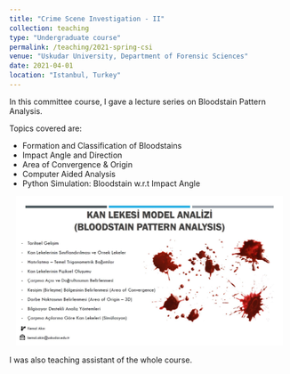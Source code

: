 ```yaml
---
title: "Crime Scene Investigation - II"
collection: teaching
type: "Undergraduate course"
permalink: /teaching/2021-spring-csi
venue: "Uskudar University, Department of Forensic Sciences"
date: 2021-04-01
location: "Istanbul, Turkey"
---
```


In this committee course, I gave a lecture series on Bloodstain Pattern Analysis.

Topics covered are:
* Formation and Classification of Bloodstains
* Impact Angle and Direction
* Area of Convergence & Origin 
* Computer Aided Analysis
* Python Simulation: Bloodstain w.r.t Impact Angle

<p align="center">
  <img alt= "Bloodstain Pattern Analysis" src="https://github.com/Kemalakin/kemalakin.github.io/blob/master/images/bpa_notes.jpg?raw=true"  width="480" title="Bloodstain Pattern Analysis" />
</p>

I was also teaching assistant of the whole course.